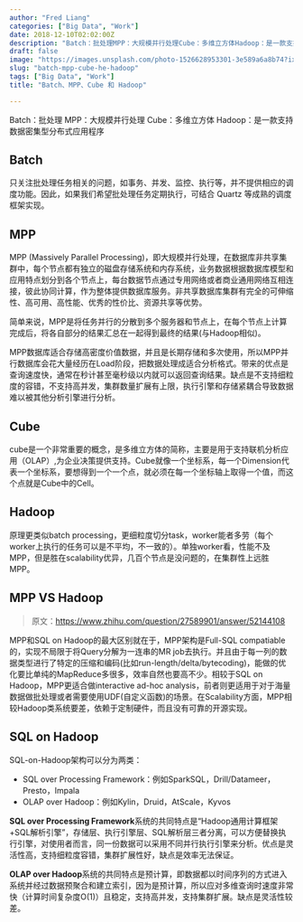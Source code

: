 ```yaml
---
author: "Fred Liang"
categories: ["Big Data", "Work"]
date: 2018-12-10T02:02:00Z
description: "Batch：批处理MPP：大规模并行处理Cube：多维立方体Hadoop：是一款支持数据密集型分布式应用程序"
draft: false
image: "https://images.unsplash.com/photo-1526628953301-3e589a6a8b74?ixlib=rb-1.2.1&q=80&fm=jpg&crop=entropy&cs=tinysrgb&w=1080&fit=max&ixid=eyJhcHBfaWQiOjExNzczfQ"
slug: "batch-mpp-cube-he-hadoop"
tags: ["Big Data", "Work"]
title: "Batch、MPP、Cube 和 Hadoop"

---
```


Batch：批处理
MPP：大规模并行处理
Cube：多维立方体
Hadoop：是一款支持数据密集型分布式应用程序

## Batch
只关注批处理任务相关的问题，如事务、并发、监控、执行等，并不提供相应的调度功能。因此，如果我们希望批处理任务定期执行，可结合 Quartz 等成熟的调度框架实现。

## MPP
MPP (Massively Parallel Processing)，即大规模并行处理，在数据库非共享集群中，每个节点都有独立的磁盘存储系统和内存系统，业务数据根据数据库模型和应用特点划分到各个节点上，每台数据节点通过专用网络或者商业通用网络互相连接，彼此协同计算，作为整体提供数据库服务。非共享数据库集群有完全的可伸缩性、高可用、高性能、优秀的性价比、资源共享等优势。

简单来说，MPP是将任务并行的分散到多个服务器和节点上，在每个节点上计算完成后，将各自部分的结果汇总在一起得到最终的结果(与Hadoop相似)。

MPP数据库适合存储高密度价值数据，并且是长期存储和多次使用，所以MPP并行数据库会花大量经历在Load阶段，把数据处理成适合分析格式。带来的优点是查询速度快，通常在秒计甚至毫秒级以内就可以返回查询结果。缺点是不支持细粒度的容错，不支持高并发，集群数量扩展有上限，执行引擎和存储紧耦合导致数据难以被其他分析引擎进行分析。

## Cube
cube是一个非常重要的概念，是多维立方体的简称，主要是用于支持联机分析应用（OLAP）,为企业决策提供支持。Cube就像一个坐标系，每一个Dimension代表一个坐标系，要想得到一个一个点，就必须在每一个坐标轴上取得一个值，而这个点就是Cube中的Cell。

## Hadoop
原理更类似batch processing，更细粒度切分task，worker能者多劳（每个worker上执行的任务可以是不平均，不一致的）。单独worker看，性能不及MPP，但是胜在scalability优异，几百个节点是没问题的，在集群性上远胜MPP。


## MPP VS Hadoop
> 原文：<https://www.zhihu.com/question/27589901/answer/52144108>

MPP和SQL on Hadoop的最大区别就在于，MPP架构是Full-SQL compatiable的，实现不局限于将Query分解为一连串的MR job去执行。并且由于每一列的数据类型进行了特定的压缩和编码(比如run-length/delta/bytecoding)，能做的优化要比单纯的MapReduce多很多，效率自然也要高不少。相较于SQL on Hadoop，MPP更适合做interactive ad-hoc analysis，前者则更适用于对于海量数据做批处理或者需要使用UDF(自定义函数)的场景。在Scalability方面，MPP相较Hadoop类系统要差，依赖于定制硬件，而且没有可靠的开源实现。

## SQL on Hadoop

SQL-on-Hadoop架构可以分为两类：

* SQL over Processing Framework：例如SparkSQL，Drill/Datameer，Presto，Impala
* OLAP over Hadoop：例如Kylin，Druid，AtScale，Kyvos

**SQL over Processing Framework**系统的共同特点是“Hadoop通用计算框架+SQL解析引擎”，存储层、执行引擎层、SQL解析层三者分离，可以方便替换执行引擎，对使用者而言，同一份数据可以采用不同并行执行引擎来分析。优点是灵活性高，支持细粒度容错，集群扩展性好，缺点是效率无法保证。

**OLAP over Hadoop**系统的共同特点是预计算，即数据都以时间序列的方式进入系统并经过数据预聚合和建立索引，因为是预计算，所以应对多维查询时速度非常快（计算时间复杂度O(1)）且稳定，支持高并发，支持集群扩展。缺点是灵活性较差。

